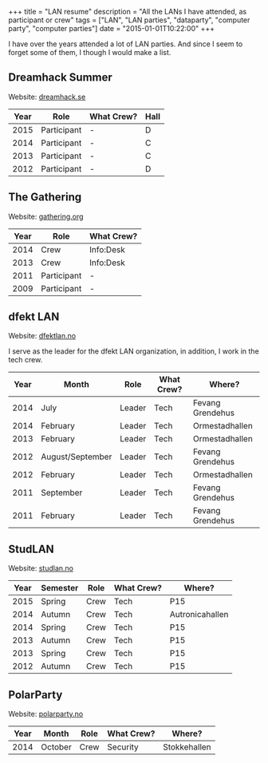 +++
title = "LAN resume"
description = "All the LANs I have attended, as participant or crew"
tags = ["LAN", "LAN parties", "dataparty", "computer party", "computer parties"]
date = "2015-01-01T10:22:00"
+++



I have over the years attended a lot of LAN parties. And since I seem to forget some of them, I though I would make a list.

## Dreamhack Summer
Website: [dreamhack.se](http://dreamhack.se/)

| Year | Role             | What Crew? | Hall |
| ---- | ---------------- | ---------- | ---- |
| 2015 | Participant      | -          | D    |
| 2014 | Participant      | -          | C    |
| 2013 | Participant      | -          | C    |
| 2012 | Participant      | -          | D    |


## The Gathering
Website: [gathering.org](http://gathering.org/)

| Year | Role             | What Crew? |
| ---- | ---------------- | ---------- |
| 2014 | Crew             | Info:Desk  |
| 2013 | Crew             | Info:Desk  |
| 2011 | Participant      | -          |
| 2009 | Participant      | -          |


## dfekt LAN
Website: [dfektlan.no](https://dfektlan.no/)

I serve as the leader for the dfekt LAN organization, in addition, I work in the tech crew.

| Year | Month            | Role   | What Crew? | Where?           |
| ---- | ---------------- | ------ | ---------- | ---------------- |
| 2014 | July             | Leader | Tech       | Fevang Grendehus |
| 2014 | February         | Leader | Tech       | Ormestadhallen   |
| 2013 | February         | Leader | Tech       | Ormestadhallen   |
| 2012 | August/September | Leader | Tech       | Fevang Grendehus |
| 2012 | February         | Leader | Tech       | Ormestadhallen   |
| 2011 | September        | Leader | Tech       | Fevang Grendehus |
| 2011 | February         | Leader | Tech       | Fevang Grendehus |


## StudLAN
Website: [studlan.no](http://studlan.no/)

| Year | Semester | Role | What Crew? | Where?          |
| ---- | -------- | ---- | ---------- | --------------- |
| 2015 | Spring   | Crew | Tech       | P15             |
| 2014 | Autumn   | Crew | Tech       | Autronicahallen |
| 2014 | Spring   | Crew | Tech       | P15             |
| 2013 | Autumn   | Crew | Tech       | P15             |
| 2013 | Spring   | Crew | Tech       | P15             |
| 2012 | Autumn   | Crew | Tech       | P15             |


## PolarParty
Website: [polarparty.no](http://polarparty.no)

| Year | Month   | Role | What Crew? | Where?          |
| ---- | ------- | ---- | ---------- | --------------- |
| 2014 | October | Crew | Security   | Stokkehallen    |
